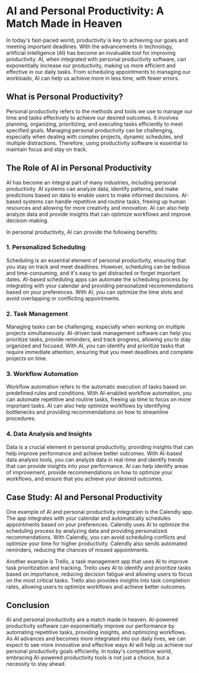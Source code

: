 # AI and Personal Productivity: A Match Made in Heaven

In today's fast-paced world, productivity is key to achieving our goals and meeting important deadlines. With the advancements in technology, artificial intelligence (AI) has become an invaluable tool for improving productivity. AI, when integrated with personal productivity software, can exponentially increase our productivity, making us more efficient and effective in our daily tasks. From scheduling appointments to managing our workloads, AI can help us achieve more in less time, with fewer errors.

## What is Personal Productivity?

Personal productivity refers to the methods and tools we use to manage our time and tasks effectively to achieve our desired outcomes. It involves planning, organizing, prioritizing, and executing tasks efficiently to meet specified goals. Managing personal productivity can be challenging, especially when dealing with complex projects, dynamic schedules, and multiple distractions. Therefore, using productivity software is essential to maintain focus and stay on track.

## The Role of AI in Personal Productivity

AI has become an integral part of many industries, including personal productivity. AI systems can analyze data, identify patterns, and make predictions based on data to enable users to make informed decisions. AI-based systems can handle repetitive and routine tasks, freeing up human resources and allowing for more creativity and innovation. AI can also help analyze data and provide insights that can optimize workflows and improve decision-making.

In personal productivity, AI can provide the following benefits:

### 1. Personalized Scheduling

Scheduling is an essential element of personal productivity, ensuring that you stay on track and meet deadlines. However, scheduling can be tedious and time-consuming, and it's easy to get distracted or forget important dates. AI-based scheduling apps can automate the scheduling process by integrating with your calendar and providing personalized recommendations based on your preferences. With AI, you can optimize the time slots and avoid overlapping or conflicting appointments.

### 2. Task Management

Managing tasks can be challenging, especially when working on multiple projects simultaneously. AI-driven task management software can help you prioritize tasks, provide reminders, and track progress, allowing you to stay organized and focused. With AI, you can identify and prioritize tasks that require immediate attention, ensuring that you meet deadlines and complete projects on time.

### 3. Workflow Automation

Workflow automation refers to the automatic execution of tasks based on predefined rules and conditions. With AI-enabled workflow automation, you can automate repetitive and routine tasks, freeing up time to focus on more important tasks. AI can also help optimize workflows by identifying bottlenecks and providing recommendations on how to streamline procedures.

### 4. Data Analysis and Insights

Data is a crucial element in personal productivity, providing insights that can help improve performance and achieve better outcomes. With AI-based data analysis tools, you can analyze data in real-time and identify trends that can provide insights into your performance. AI can help identify areas of improvement, provide recommendations on how to optimize your workflows, and ensure that you achieve your desired outcomes.

## Case Study: AI and Personal Productivity

One example of AI and personal productivity integration is the Calendly app. The app integrates with your calendar and automatically schedules appointments based on your preferences. Calendly uses AI to optimize the scheduling process by analyzing data and providing personalized recommendations. With Calendly, you can avoid scheduling conflicts and optimize your time for higher productivity. Calendly also sends automated reminders, reducing the chances of missed appointments.

Another example is Trello, a task management app that uses AI to improve task prioritization and tracking. Trello uses AI to identify and prioritize tasks based on importance, reducing decision fatigue and allowing users to focus on the most critical tasks. Trello also provides insights into task completion rates, allowing users to optimize workflows and achieve better outcomes.

## Conclusion

AI and personal productivity are a match made in heaven. AI-powered productivity software can exponentially improve our performance by automating repetitive tasks, providing insights, and optimizing workflows. As AI advances and becomes more integrated into our daily lives, we can expect to see more innovative and effective ways AI will help us achieve our personal productivity goals efficiently. In today's competitive world, embracing AI-powered productivity tools is not just a choice, but a necessity to stay ahead.